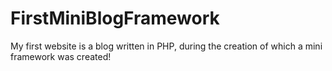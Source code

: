 # FirstMiniBlogFramework
My first website is a blog written in PHP, during the creation of which a mini framework was created!

